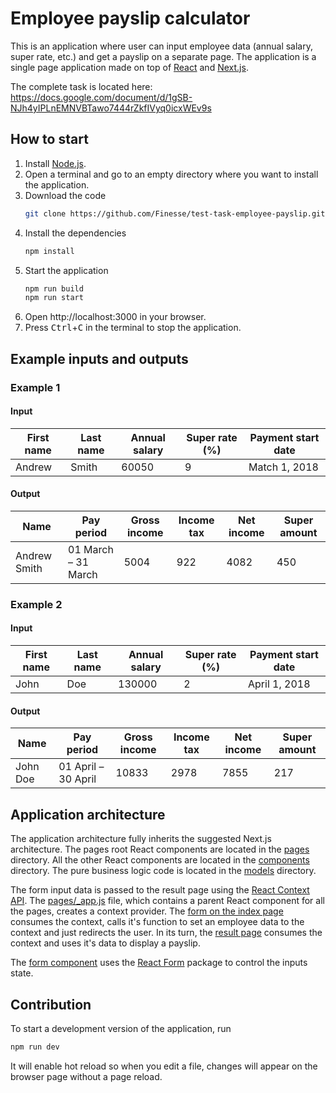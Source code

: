 # Employee payslip calculator

This is an application where user can input employee data (annual salary, super rate, etc.) and get a payslip on a separate page.
The application is a single page application made on top of [React](http://reactjs.org) and [Next.js](http://nextjs.org/). 

The complete task is located here: https://docs.google.com/document/d/1gSB-NJh4yIPLnEMNVBTawo7444rZkfIVyq0icxWEv9s


## How to start

1. Install [Node.js](http://nodejs.org/en/).
2. Open a terminal and go to an empty directory where you want to install the application.
3. Download the code
    ```bash
    git clone https://github.com/Finesse/test-task-employee-payslip.git .
    ```
4. Install the dependencies
    ```bash
    npm install
    ```
5. Start the application
    ```bash
    npm run build
    npm run start
    ```
6. Open http://localhost:3000 in your browser.
7. Press <kbd>Ctrl</kbd>+<kbd>C</kbd> in the terminal to stop the application.


## Example inputs and outputs

### Example 1

#### Input

| First name | Last name | Annual salary | Super rate (%) | Payment start date |
| ---------- | --------- | ------------- | -------------- | ------------------ |
| Andrew     | Smith     | 60050         | 9              | Match 1, 2018      |

#### Output

| Name         | Pay period          | Gross income | Income tax | Net income | Super amount |
| ------------ | ------------------- | ------------ | ---------- | ---------- | ------------ |
| Andrew Smith | 01 March – 31 March | 5004         | 922        | 4082       | 450          |

### Example 2

#### Input

| First name | Last name | Annual salary | Super rate (%) | Payment start date |
| ---------- | --------- | ------------- | -------------- | ------------------ |
| John       | Doe       | 130000        | 2              | April 1, 2018      |

#### Output

| Name         | Pay period          | Gross income | Income tax | Net income | Super amount |
| ------------ | ------------------- | ------------ | ---------- | ---------- | ------------ |
| John Doe     | 01 April – 30 April | 10833        | 2978       | 7855       | 217          |


## Application architecture

The application architecture fully inherits the suggested Next.js architecture.
The pages root React components are located in the [pages](pages) directory.
All the other React components are located in the [components](components) directory.
The pure business logic code is located in the [models](models) directory.

The form input data is passed to the result page using the [React Context API](https://reactjs.org/docs/context.html).
The [pages/_app.js](pages/_app.js) file, which contains a parent React component for all the pages, creates a context provider.
The [form on the index page](components/EmployeeForm.js) consumes the context, calls it's function to set an employee data to the context and just redirects the user.
In its turn, the [result page](pages/result.js) consumes the context and uses it's data to display a payslip. 

The [form component](components/EmployeeForm.js) uses the [React Form](https://react-form.js.org/) package to control the inputs state.  

## Contribution

To start a development version of the application, run

```bash
npm run dev
```

It will enable hot reload so when you edit a file, changes will appear on the browser page without a page reload.
